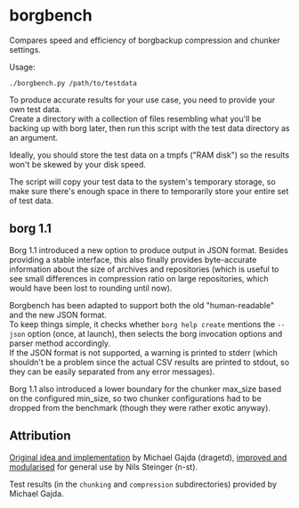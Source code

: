 borgbench
=========

Compares speed and efficiency of borgbackup compression and chunker settings.

Usage:

    ./borgbench.py /path/to/testdata

To produce accurate results for your use case, you need to provide your own
test data.  
Create a directory with a collection of files resembling what you'll be backing
up with borg later, then run this script with the test data directory as an
argument.

Ideally, you should store the test data on a tmpfs ("RAM disk") so the results
won't be skewed by your disk speed.

The script will copy your test data to the system's temporary storage, so make
sure there's enough space in there to temporarily store your entire set of test
data.

borg 1.1
--------

Borg 1.1 introduced a new option to produce output in JSON format. Besides
providing a stable interface, this also finally provides byte-accurate
information about the size of archives and repositories (which is useful to see
small differences in compression ratio on large repositories, which would have
been lost to rounding until now).

Borgbench has been adapted to support both the old "human-readable" and the new
JSON format.  
To keep things simple, it checks whether `borg help create` mentions the
`--json` option (once, at launch), then selects the borg invocation options and
parser method accordingly.  
If the JSON format is not supported, a warning is printed to stderr (which
shouldn't be a problem since the actual CSV results are printed to stdout, so
they can be easily separated from any error messages).

Borg 1.1 also introduced a lower boundary for the chunker max_size based on the
configured min_size, so two chunker configurations had to be dropped from the
benchmark (though they were rather exotic anyway).

Attribution
-----------

[Original idea and implementation][1] by Michael Gajda (dragetd), [improved and
modularised][2] for general use by Nils Steinger (n-st).

Test results (in the `chunking` and `compression` subdirectories) provided by
Michael Gajda.

[1]: https://github.com/dragetd/borgbench
[2]: https://github.com/n-st/borgbench
